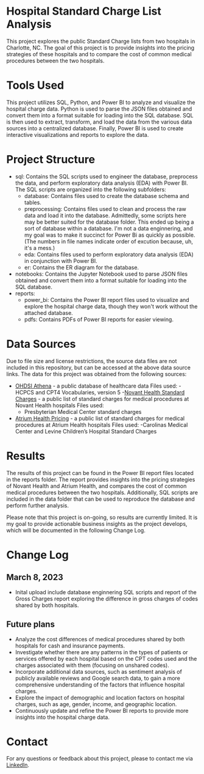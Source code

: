 # Hospital Standard Charge List Analysis
This project explores the public Standard Charge lists from two hospitals in Charlotte, NC. The goal of this project is to provide insights into the pricing strategies of these hospitals and to compare the cost of common medical procedures between the two hospitals.

# Tools Used
This project utilizes SQL, Python, and Power BI to analyze and visualize the hospital charge data. Python is used to parse the JSON files obtained and convert them into a format suitable for loading into the SQL database. SQL is then used to extract, transform, and load the data from the various data sources into a centralized database. Finally, Power BI is used to create interactive visualizations and reports to explore the data.

# Project Structure
- sql: Contains the SQL scripts used to engineer the database, preprocess the data, and perform exploratory data analysis (EDA) with Power BI. The SQL scripts are organized into the following subfolders:
    - database: Contains files used to create the database schema and tables.
    - preprocessing: Contains files used to clean and process the raw data and load it into the database. Admittedly, some scripts here may be better suited for the database folder. This ended up being a sort of database within a database. I'm not a data enginnering, and my goal was to make it succinct for Power Bi as quickly as possible. (The numbers in file names indicate order of excution because, uh, it's a mess.)
    - eda: Contains files used to perform exploratory data analysis (EDA) in conjunction with Power BI.
    - er: Contains the ER diagram for the database.
- notebooks: Contains the Jupyter Notebook used to parse JSON files obtained and convert them into a format suitable for loading into the SQL database.
- reports: 
    - power_bi: Contains the Power BI report files used to visualize and explore the hospital charge data, though they won't work without the attached database.
    - pdfs: Contains PDFs of Power BI reports for easier viewing.

# Data Sources
Due to file size and license restrictions, the source data files are not included in this repository, but can be accessed at the above data source links. The data for this project was obtained from the following sources:
- [OHDSI Athena](https://athena.ohdsi.org/search-terms/start) - a public database of healthcare data
Files used:
    -HCPCS and CPT4 Vocabularies, version 5
-[Novant Health Standard Charges](https://www.novanthealth.org/home/patients--visitors/your-healthcare-costs/cost-estimates/medical-center-standard-charges.aspx) - a public list of standard charges for medical procedures at Novant Health hospitals
Files used:
    - Presbyterian Medical Center standard charges
- [Atrium Health Pricing](https://atriumhealth.org/for-patients-visitors/financial-assistance/pricing) - a public list of standard charges for medical procedures at Atrium Health hospitals
Files used:
    -Carolinas Medical Center and Levine Children’s Hospital Standard Charges

# Results
The results of this project can be found in the Power BI report files located in the reports folder. The report provides insights into the pricing strategies of Novant Health and Atrium Health, and compares the cost of common medical procedures between the two hospitals. Additionally, SQL scripts are included in the data folder that can be used to reproduce the database and perform further analysis.

Please note that this project is on-going, so results are currently limited. It is my goal to provide actionable business insights as the project develops, which will be documented in the following Change Log.

# Change Log
## March 8, 2023
- Inital upload include database enginnering SQL scripts and report of the Gross Charges report exploring the difference in gross charges of codes shared by both hospitals.

## Future plans
- Analyze the cost differences of medical procedures shared by both hospitals for cash and insurance payments.
- Investigate whether there are any patterns in the types of patients or services offered by each hospital based on the CPT codes used and the charges associated with them (focusing on unshared codes).
- Incorporate additional data sources, such as sentiment analysis of publicly available reviews and Google search data, to gain a more comprehensive understanding of the factors that influence hospital charges.
- Explore the impact of demographic and location factors on hospital charges, such as age, gender, income, and geographic location.
- Continuously update and refine the Power BI reports to provide more insights into the hospital charge data.

# Contact
For any questions or feedback about this project, please to contact me via [LinkedIn](https://www.linkedin.com/in/pancoastashley/).